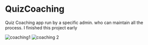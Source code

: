 # QuizCoaching
Quiz Coaching app run by a specific admin. who can maintain all the process. I finished this project early

![coaching1](https://user-images.githubusercontent.com/27727748/146202865-f246660b-6529-41ae-b267-75e06c87b82d.png)
![coaching 2](https://user-images.githubusercontent.com/27727748/146202858-35cc1f1c-618a-475a-9bcb-798276d0c4d6.png)
